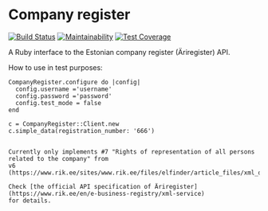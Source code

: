 # Company register

[![Build Status](https://travis-ci.org/internetee/company_register.svg?branch=master)](https://travis-ci.org/internetee/company_register)
[![Maintainability](https://api.codeclimate.com/v1/badges/308a0549a609c62b8f30/maintainability)](https://codeclimate.com/github/internetee/company_register/maintainability)
[![Test Coverage](https://api.codeclimate.com/v1/badges/308a0549a609c62b8f30/test_coverage)](https://codeclimate.com/github/internetee/company_register/test_coverage)

A Ruby interface to the Estonian company register (Äriregister) API.

How to use in test purposes:
```
CompanyRegister.configure do |config|
  config.username ='username'
  config.password ='password'
  config.test_mode = false
end

c = CompanyRegister::Client.new
c.simple_data(registration_number: '666')
```


```

Currently only implements #7 "Rights of representation of all persons related to the company" from
v6 (https://www.rik.ee/sites/www.rik.ee/files/elfinder/article_files/xml_descriptionv6_eng.pdf).

Check [the official API specification of Äriregister](https://www.rik.ee/en/e-business-registry/xml-service) 
for details.